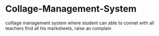 # Collage-Management-System
colllage management system where student can able to connet with all teachers find all his marksheets, raise an complain
